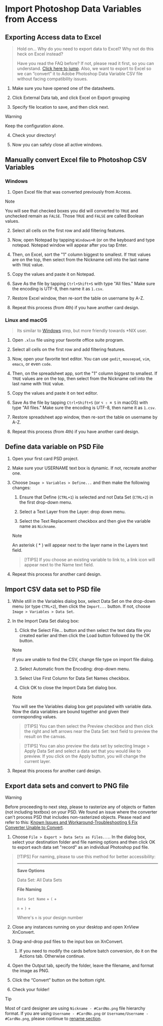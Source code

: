 # Import Photoshop Data Variables from Access

## Exporting Access data to Excel

> Hold on… Why do you need to export data to Excel? Why not do this heck on Excel instead?
>
> Have you read the FAQ before? If not, please read it first, so you can understand. [Click here to jump](../prerequisites/readme.md). Also, we want to export to Excel so we can “convert” it to Adobe Photoshop Data Variable CSV file without facing compatibility issues.

1. Make sure you have opened one of the datasheets.

2. Click External Data tab, and click Excel on Export grouping

3. Specify file location to save, and then click next.

> [!WARNING]
> Keep the configuration alone.

4. Check your directory!

5. Now you can safely close all active windows.

## Manually convert Excel file to Photoshop CSV Variables

### Windows

1. Open Excel file that was converted previously from Access.

> [!NOTE]
> You will see that checked boxes you did will converted to `TRUE` and unchecked remain as `FALSE`. Those `TRUE` and `FALSE` are called Boolean values.

2. Select all cells on the first row and add filtering features.

3. Now, open Notepad by tapping `Windows+R` (or on the keyboard and type notepad. Notepad window will appear after you tap Enter.

4. Then, on Excel, sort the "1" column biggest to smallest. If `TRUE` values are on the top, then select from the Nickname cell into the last name with `TRUE` value.

5. Copy the values and paste it on Notepad.

6. Save As the file by tapping `Ctrl+Shift+S` with type "All files." Make sure the encoding is UTF-8, then name it as `1.csv`.

7. Restore Excel window, then re-sort the table on username by A-Z.

8. Repeat this process (from 4th) if you have another card design.

### Linux and macOS

> Its similar to [Windows](#windows) step, but more friendly towards *NIX user.

1. Open `.xlsx` file using your favorite office suite program.

2. Select all cells on the first row and add filtering features.

3. Now, open your favorite text editor. You can use `gedit`, `mousepad`, `vim`, `emacs`, or even `code`.

4. Then, on the spreadsheet app, sort the "1" column biggest to smallest. If `TRUE` values are on the top, then select from the Nickname cell into the last name with `TRUE` value.

5. Copy the values and paste it on text editor.

6. Save As the file by tapping `Ctrl+Shift+S` (or `⌥ ⇧ ⌘ S` in macOS) with type "All files." Make sure the encoding is UTF-8, then name it as `1.csv`.

7. Restore spreadsheet app window, then re-sort the table on username by A-Z.

8. Repeat this process (from 4th) if you have another card design.

## Define data variable on PSD File

1. Open your first card PSD project.

2. Make sure your USERNAME text box is dynamic. If not, recreate another one.

3. Choose `Image > Variables > Define...` and then make the following changes:

   1. Ensure that Define (`CTRL+1`) is selected and not Data Set (`CTRL+2`) in the first drop-down menu.

   2. Select a Text Layer from the Layer: drop down menu.

   3. Select the Text Replacement checkbox and then give the variable name as `Nickname`.

   > [!NOTE]
   > An asterisk ( * ) will appear next to the layer name in the Layers text field.

   > [!TIPS]
   > If you choose an existing variable to link to, a link icon will appear next to the Name text field.

4. Repeat this process for another card design.

## Import CSV data set to PSD file

1. While still in the Variables dialog box, select Data Set on the drop-down menu (or type `CTRL+2`), then click the `Import...` button. If not, choose `Image > Variables > Data Set`.

2. In the Import Data Set dialog box:

   1. Click the Select File... button and then select the text data file you created earlier and then click the Load button followed by the OK button.

   > [!NOTE]
   > If you are unable to find the CSV, change file type on import file dialog.

   2. Select Automatic from the Encoding: drop-down menu.

   3. Select Use First Column for Data Set Names checkbox.

   4. Click OK to close the Import Data Set dialog box.

   > [!NOTE]
   > You will see the Variables dialog box get populated with variable data. Now the data variables are bound together and given their corresponding values.

   > [!TIPS]
   > You can then select the Preview checkbox and then click the right and left arrows near the Data Set: text field to preview the result on the canvas.

   > [!TIPS]
   > You can also preview the data set by selecting Image > Apply Data Set and select a data set that you would like to preview. If you click on the Apply button, you will change the current layer.

3. Repeat this process for another card design.

## Export data sets and convert to PNG file

> [!WARNING]
> Before proceeding to next step, please to rasterize any of objects or flatten (not including textbox) on your PSD. We found an issue where the converter can't process PSD that includes non-rasterized objects. Please read and refer to this: [Known Issues and Workaround-Troubleshooting § Fix Converter Unable to Convert](../troubleshooting/photoshop/cant_export.md).

1. Choose `File > Export > Data Sets as Files...`. In the dialog box, select your destination folder and file naming options and then click OK to export each data set "record" as an individual Photoshop psd file.

> [!TIPS]
> For naming, please to use this method for better accessibility:
>
> <hr/>
>
> **Save Options**
>
> Data Set: All Data Sets
>
> **File Naming**
>
> `Data Set Name` + `(` +
>
> `n` + `)` +
>
> Where's `n` is your design number

2. Close any instances running on your desktop and open XnView XnConvert.

3. Drag-and-drop psd files to the input box on XnConvert.

   1. If you need to modify the cards before batch conversion, do it on the Actions tab. Otherwise continue.

4. Open the Output tab, specify the folder, leave the filename, and format the image as PNG.

5. Click the “Convert” button on the bottom right.

6. Check your folder!

> [!TIP]
> Most of card designer are using `Nickname - #CardNo.png` file hierarchy format. If you are using `Username - #CardNo.png` or `Username/Username - #CardNo.png`, please continue to [rename section](../rename/readme.md).

